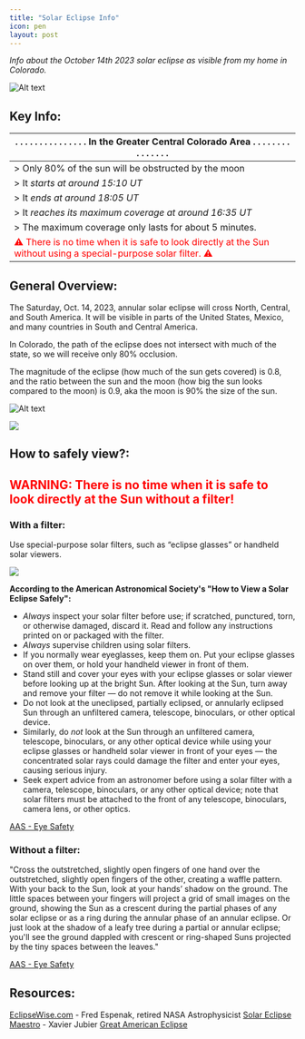```yaml
---
title: "Solar Eclipse Info"
icon: pen
layout: post
---
```


*Info about the October 14th 2023 solar eclipse as visible from my home in Colorado.*

![Alt text](https://images.squarespace-cdn.com/content/v1/53c358b6e4b01b8adb4d5870/d8439c04-cea8-45e0-8f24-72140ccc6efb/Annular+Eclipse.jpg?format=1500w)

## Key Info:

| . . . . . . . . . . . . . . . In the Greater Central Colorado Area . . . . . . . . . . . . . . .  | 
| ------------------------------------------------------------------------------------------------------------------------------ |
| > Only 80% of the sun will be obstructed by the moon |
| > It *starts at around 15:10 UT* |
| > It *ends at around 18:05 UT* |
| > It *reaches its maximum coverage at around 16:35 UT* |
| > The maximum coverage only lasts for about 5 minutes. |
| <span style="color:red">⚠ There is no time when it is safe to look directly at the Sun without using a special-purpose solar filter. ⚠</span> | 

## General Overview:

The Saturday, Oct. 14, 2023, annular solar eclipse will cross North, Central, and South America. It will be visible in parts of the United States, Mexico, and many countries in South and Central America.

In Colorado, the path of the eclipse does not intersect with much of the state, so we will receive only 80% occlusion. 

The magnitude of the eclipse (how much of the sun gets covered) is 0.8, and the ratio between the sun and the moon (how big the sun looks compared to the moon) is 0.9, aka the moon is 90% the size of the sun. 


![Alt text](https://images.squarespace-cdn.com/content/v1/53c358b6e4b01b8adb4d5870/1680823492874-ELF1LAD6CRSM47M9ZNJG/ASE2023_Colorado_chip.jpg?format=500w)

![](https://images.squarespace-cdn.com/content/v1/53c358b6e4b01b8adb4d5870/368bfcd5-9045-401c-877f-641e2073cb5b/AnnularFigures.jpg?format=1500w)


## How to safely view?:

<h2 style="color:red">WARNING: There is no time when it is safe to look directly at the Sun without a filter!</h2>

### With a filter:

Use special-purpose solar filters, such as “eclipse glasses” or handheld solar viewers.

![](https://www.bostonherald.com/wp-content/uploads/2023/10/IMG_1312.jpg?w=1024)

**According to the American Astronomical Society's "How to View a Solar Eclipse Safely":**

- *Always* inspect your solar filter before use; if scratched, punctured, torn, or otherwise damaged, discard it. Read and follow any instructions printed on or packaged with the filter.
- *Always* supervise children using solar filters.
- If you normally wear eyeglasses, keep them on. Put your eclipse glasses on over them, or hold your handheld viewer in front of them.
- Stand still and cover your eyes with your eclipse glasses or solar viewer before looking up at the bright Sun. After looking at the Sun, turn away and remove your filter — do not remove it while looking at the Sun.
- Do not look at the uneclipsed, partially eclipsed, or annularly eclipsed Sun through an unfiltered camera, telescope, binoculars, or other optical device.
- Similarly, do *not* look at the Sun through an unfiltered camera, telescope, binoculars, or any other optical device while using your eclipse glasses or handheld solar viewer in front of your eyes — the concentrated solar rays could damage the filter and enter your eyes, causing serious injury.
- Seek expert advice from an astronomer before using a solar filter with a camera, telescope, binoculars, or any other optical device; note that solar filters must be attached to the front of any telescope, binoculars, camera lens, or other optics.

[AAS - Eye Safety](https://eclipse.aas.org/eye-safety)

### Without a filter:

"Cross the outstretched, slightly open fingers of one hand over the outstretched, slightly open fingers of the other, creating a waffle pattern. With your back to the Sun, look at your hands’ shadow on the ground. The little spaces between your fingers will project a grid of small images on the ground, showing the Sun as a crescent during the partial phases of any solar eclipse or as a ring during the annular phase of an annular eclipse. Or just look at the shadow of a leafy tree during a partial or annular eclipse; you'll see the ground dappled with crescent or ring-shaped Suns projected by the tiny spaces between the leaves." 

[AAS - Eye Safety](https://eclipse.aas.org/eye-safety)

## Resources:

[EclipseWise.com](https://www.eclipsewise.com/solar/SEprime/2001-2100/SE2023Oct14Aprime.html) - Fred Espenak, retired NASA Astrophysicist
[Solar Eclipse Maestro](http://xjubier.free.fr/en/site_pages/solar_eclipses/Solar_Eclipse_Maestro_Photography_Software.html) - Xavier Jubier
[Great American Eclipse](https://www.greatamericaneclipse.com/october-14-2023)